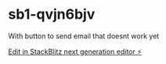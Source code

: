 # sb1-qvjn6bjv
With button to send email that doesnt work yet

[Edit in StackBlitz next generation editor ⚡️](https://stackblitz.com/~/github.com/Fullmetal932/sb1-qvjn6bjv)

